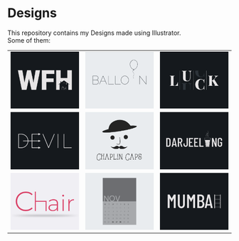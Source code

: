 # Designs
This repository contains my Designs made using Illustrator.<br>
Some of them:<br>
<table>
<tr><td><img src="./2021-01/png/05.01.2021.png"></td><td><img src="./2020-11/png/22.11.2020.png"></td><td><img src="./2020-12/png/06.12.2020.png"></td></tr>
<tr><td><img src="./2020-12/png/10.12.2020.png"></td><td><img src="./2020-11/png/18.11.2020.png"></td><td><img src="./2020-12/png/31.12.2020.png"></td></tr>
<tr><td><img src="./2020-11/png/17.11.2020.png"></td><td><img src="./2020-11/png/26.11.2020.png"></td><td><img src="./2020-12/png/27.12.2020.png"></td></tr>
</table>
